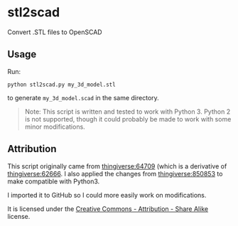 # stl2scad
Convert .STL files to OpenSCAD

## Usage

Run:

```
python stl2scad.py my_3d_model.stl
```

to generate `my_3d_model.scad` in the same directory.

> Note: This script is written and tested to work with Python 3. Python 2 is not supported, though it could probably be made to work with some minor modifications.

## Attribution

This script originally came from [thingiverse:64709](http://www.thingiverse.com/thing:64709)
(which is a derivative of [thingiverse:62666](http://www.thingiverse.com/thing:62666).
I also applied the changes from [thingiverse:850853](http://www.thingiverse.com/thing:850853) to make
compatible with Python3.

I imported it to GitHub so I could more easily work on modifications.

It is licensed under the [Creative Commons - Attribution - Share Alike](http://creativecommons.org/licenses/by-sa/3.0/) license.
